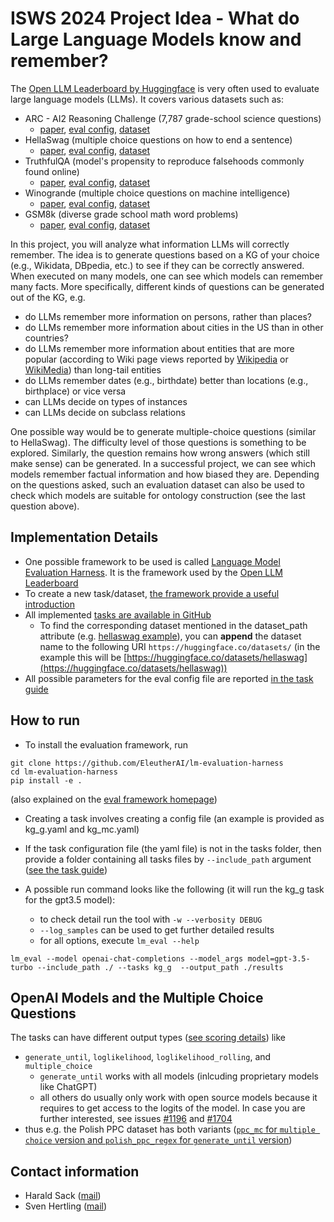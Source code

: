 # ISWS 2024 Project Idea - What do Large Language Models know and remember?

The [Open LLM Leaderboard by Huggingface](https://huggingface.co/spaces/HuggingFaceH4/open_llm_leaderboard) is very often used to evaluate large language models (LLMs).
It covers various datasets such as:

- ARC - AI2 Reasoning Challenge (7,787 grade-school science questions)
    - [paper](https://arxiv.org/abs/1803.05457), [eval config](https://github.com/EleutherAI/lm-evaluation-harness/tree/main/lm_eval/tasks/arc), [dataset](https://huggingface.co/datasets/allenai/ai2_arc)
- HellaSwag (multiple choice questions on how to end a sentence) 
    - [paper](https://arxiv.org/abs/1905.07830), [eval config](https://github.com/EleutherAI/lm-evaluation-harness/tree/main/lm_eval/tasks/hellaswag), [dataset](https://huggingface.co/datasets/hellaswag)
- TruthfulQA (model's propensity to reproduce falsehoods commonly found online)
    - [paper](https://arxiv.org/abs/2109.07958), [eval config](https://github.com/EleutherAI/lm-evaluation-harness/tree/main/lm_eval/tasks/truthfulqa), [dataset](https://huggingface.co/datasets/truthful_qa)
- Winogrande (multiple choice questions on machine intelligence)
    - [paper](https://arxiv.org/abs/1907.10641), [eval config](https://github.com/EleutherAI/lm-evaluation-harness/tree/main/lm_eval/tasks/winogrande), [dataset](https://huggingface.co/datasets/winogrande)
- GSM8k (diverse grade school math word problems)
    - [paper](https://arxiv.org/abs/2110.14168), [eval config](https://github.com/EleutherAI/lm-evaluation-harness/tree/main/lm_eval/tasks/gsm8k), [dataset](https://huggingface.co/datasets/gsm8k)


In this project, you will analyze what information LLMs will correctly remember.
The idea is to generate questions based on a KG of your choice (e.g., Wikidata, DBpedia, etc.) to see if they can be correctly answered.
When executed on many models, one can see which models can remember many facts.
More specifically, different kinds of questions can be generated out of the KG, e.g. 
- do LLMs remember more information on persons, rather than places?
- do LLMs remember more information about cities in the US than in other countries?
- do LLMs remember more information about entities that are more popular (according to Wiki page views reported by [Wikipedia](https://en.wikipedia.org/wiki/Wikipedia:Popular_pages) or [WikiMedia](https://stats.wikimedia.org/)) than long-tail entities
- do LLMs remember dates (e.g., birthdate) better than locations (e.g., birthplace) or vice versa
- can LLMs decide on types of instances
- can LLMs decide on subclass relations

One possible way would be to generate multiple-choice questions (similar to HellaSwag).
The difficulty level of those questions is something to be explored.
Similarly, the question remains how wrong answers (which still make sense) can be generated.
In a successful project, we can see which models remember factual information and how biased they are.
Depending on the questions asked, such an evaluation dataset can also be used to check which models are suitable for ontology construction (see the last question above).



## Implementation Details

- One possible framework to be used is called [Language Model Evaluation Harness](https://github.com/EleutherAI/lm-evaluation-harness). It is the framework used by the [Open LLM Leaderboard](https://huggingface.co/spaces/HuggingFaceH4/open_llm_leaderboard)
- To create a new task/dataset, [the framework provide a useful introduction](https://github.com/EleutherAI/lm-evaluation-harness/blob/main/docs/new_task_guide.md) 
- All implemented [tasks are available in GitHub](https://github.com/EleutherAI/lm-evaluation-harness/tree/main/lm_eval/tasks)
    - To find the corresponding dataset mentioned in the dataset_path attribute (e.g. [hellaswag example](https://github.com/EleutherAI/lm-evaluation-harness/blob/main/lm_eval/tasks/hellaswag/hellaswag.yaml)), you can **append** the dataset name to the following URI `https://huggingface.co/datasets/` (in the example this will be [https://huggingface.co/datasets/hellaswag](https://huggingface.co/datasets/hellaswag))
- All possible parameters for the eval config file are reported [in the task guide](https://github.com/EleutherAI/lm-evaluation-harness/blob/main/docs/task_guide.md)


## How to run

- To install the evaluation framework, run 
```
git clone https://github.com/EleutherAI/lm-evaluation-harness
cd lm-evaluation-harness
pip install -e .
```
(also explained on the [eval framework homepage](https://github.com/EleutherAI/lm-evaluation-harness))

- Creating a task involves creating a config file (an example is provided as kg_g.yaml and kg_mc.yaml)

- If the task configuration file (the yaml file) is not in the tasks folder, then provide a folder containing all tasks files by `--include_path` argument ([see the task guide](https://github.com/EleutherAI/lm-evaluation-harness/blob/main/docs/new_task_guide.md#task-name--groups-registering-a-task))

- A possible run command looks like the following (it will run the kg_g task for the gpt3.5 model):
    - to check detail run the tool with `-w --verbosity DEBUG`
    - `--log_samples` can be used to get further detailed results 
    - for all options, execute `lm_eval --help` 
```
lm_eval --model openai-chat-completions --model_args model=gpt-3.5-turbo --include_path ./ --tasks kg_g  --output_path ./results
```



## OpenAI Models and the Multiple Choice Questions
The tasks can have different output types ([see scoring details](https://github.com/EleutherAI/lm-evaluation-harness/blob/main/docs/task_guide.md#parameters)) like
- `generate_until`, `loglikelihood`, `loglikelihood_rolling`, and `multiple_choice`
    - `generate_until` works with all models (inlcuding proprietary models like ChatGPT)
    - all others do usually only work with open source models because it requires to get access to the logits of the model. In case you are further interested, see issues [#1196](https://github.com/EleutherAI/lm-evaluation-harness/issues/1196) and [#1704](https://github.com/EleutherAI/lm-evaluation-harness/issues/1704)
- thus e.g. the Polish PPC dataset has both variants ([`ppc_mc` for `multiple choice` version and `polish_ppc_regex` for `generate_until` version](https://github.com/speakleash/lm-evaluation-harness/tree/polish2/lm_eval/tasks/polish_ppc))


## Contact information
- Harald Sack ([mail](mailto:Harald.Sack@fiz-Karlsruhe.de))
- Sven Hertling ([mail](mailto:Sven.Hertling@fiz-Karlsruhe.de))